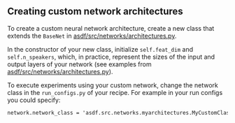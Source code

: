 ## Creating custom network architectures

To create a custom neural network architecture, create a new class that extends the `BaseNet` in [asdf/src/networks/architectures.py](asdf/src/networks/architectures.py).

In the constructor of your new class, initialize
`self.feat_dim` and `self.n_speakers`, which, in practice, represent the sizes of the input and output layers of your network (see examples from [asdf/src/networks/architectures.py](asdf/src/networks/architectures.py)).

To execute experiments using your custom network, change the network class in the `run_configs.py` of your recipe. For example in your run configs you could specify:
``` txt
network.network_class = 'asdf.src.networks.myarchitectures.MyCustomClass'
```
